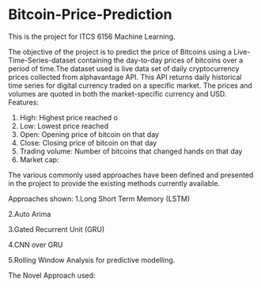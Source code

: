 # Bitcoin-Price-Prediction
This is the project for ITCS 6156 Machine Learning.

The objective of the project is to predict the price of Bitcoins using a Live-Time-Series-dataset 
containing the day-to-day prices of bitcoins over a period of time.The dataset used is live data set of 
daily cryptocurrency prices collected from alphavantage API. This API returns daily historical time series 
for digital currency traded on a specific market. The prices and volumes are quoted in both the market-specific 
currency and USD.
Features: 
1. High: Highest price reached o
2. Low: Lowest price reached  
3. Open: Opening price of bitcoin on that day
4. Close: Closing price of bitcoin on that day 
5. Trading volume: Number of bitcoins that changed hands on that day 
6. Market cap:




The various commonly used approaches 
have been defined and presented in the project to provide the existing methods currently available.

Approaches shown:
  1.Long Short Term Memory (LSTM)
  
  2.Auto Arima
  
  3.Gated Recurrent Unit (GRU)
  
  4.CNN over GRU
  
  5.Rolling Window Analysis for predictive modelling.
  

The Novel Approach used:
  
